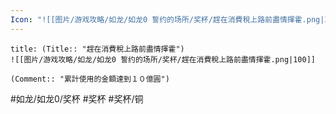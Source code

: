 ```yaml
---
Icon: "![[图片/游戏攻略/如龙/如龙0 誓约的场所/奖杯/趕在消費稅上路前盡情揮霍.png|30]]"
---
```

```ad-common-bronze-trophy
title: (Title:: "趕在消費稅上路前盡情揮霍")
![[图片/游戏攻略/如龙/如龙0 誓约的场所/奖杯/趕在消費稅上路前盡情揮霍.png|100]]

(Comment:: "累計使用的金額達到１０億圓")
```

#如龙/如龙0/奖杯 #奖杯 #奖杯/铜
